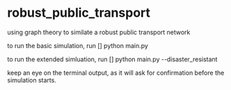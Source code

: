 # robust_public_transport
using graph theory to similate a robust public transport network

to run the basic simulation, run
  [] python main.py

to run the extended simluation, run
  [] python main.py --disaster_resistant


keep an eye on the terminal output, as it will ask for confirmation before the simulation starts.
